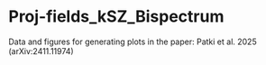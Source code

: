 # Proj-fields_kSZ_Bispectrum
Data and figures for generating plots in the paper: Patki et al. 2025 (arXiv:2411.11974)
